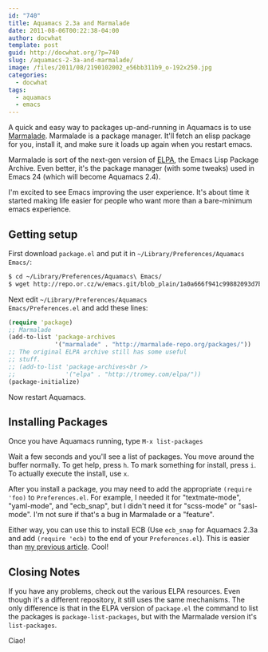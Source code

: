 ```yaml
---
id: "740"
title: Aquamacs 2.3a and Marmalade
date: 2011-08-06T00:22:38-04:00
author: docwhat
template: post
guid: http://docwhat.org/?p=740
slug: /aquamacs-2-3a-and-marmalade/
image: /files/2011/08/2190102002_e56bb311b9_o-192x250.jpg
categories:
  - docwhat
tags:
  - aquamacs
  - emacs
---
```


A quick and easy way to packages up-and-running in Aquamacs is to use
[Marmalade](http://marmalade-repo.org/). Marmalade is a package manager. It'll
fetch an elisp package for you, install it, and make sure it loads up again
when you restart emacs.

Marmalade is sort of the next-gen version of [ELPA](http://tromey.com/elpa/),
the Emacs Lisp Package Archive. Even better, it's the package manager (with
some tweaks) used in Emacs 24 (which will become Aquamacs 2.4).

I'm excited to see Emacs improving the user experience. It's about time it
started making life easier for people who want more than a bare-minimum emacs
experience.

## Getting setup

First download `package.el` and put it in
`~/Library/Preferences/Aquamacs Emacs/`:

```bash
$ cd ~/Library/Preferences/Aquamacs\ Emacs/
$ wget http://repo.or.cz/w/emacs.git/blob_plain/1a0a666f941c99882093d7bd08ced15033bc3f0c:/lisp/emacs-lisp/package.el
```

Next edit <code>~/Library/Preferences/Aquamacs Emacs/Preferences.el</code> and
add these lines:

```clojure
(require 'package)
;; Marmalade
(add-to-list 'package-archives
             '("marmalade" . "http://marmalade-repo.org/packages/"))
;; The original ELPA archive still has some useful
;; stuff.
;; (add-to-list 'package-archives<br />
;;              '("elpa" . "http://tromey.com/elpa/"))
(package-initialize)
```

Now restart Aquamacs.

## Installing Packages

Once you have Aquamacs running, type `M-x list-packages`

Wait a few seconds and you'll see a list of packages. You move around the
buffer normally. To get help, press `h`. To mark something for install, press
`i`. To actually execute the install, use `x`.

After you install a package, you may need to add the appropriate
`(require 'foo)` to `Preferences.el`. For example, I needed it for
"textmate-mode", "yaml-mode", and "ecb_snap", but I didn't need it for
"scss-mode" or "sasl-mode". I'm not sure if that's a bug in Marmalade or a
"feature".

Either way, you can use this to install ECB (Use `ecb_snap` for Aquamacs 2.3a
and add `(require 'ecb)` to the end of your `Preferences.el`). This is easier
than
[my previous article](http://docwhat.org/2010/08/cedet-ecb-for-aquamacs/).
Cool!

## Closing Notes

If you have any problems, check out the various ELPA resources. Even though
it's a different repository, it still uses the same mechanisms. The only
difference is that in the ELPA version of `package.el` the command to list the
packages is `package-list-packages`, but with the Marmalade version it's
`list-packages`.

Ciao!

